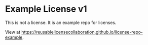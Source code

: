 # Example License v1
This is not a license. It is an example repo for licenses.

View at https://reusablelicensecollaboration.github.io/license-repo-example.
